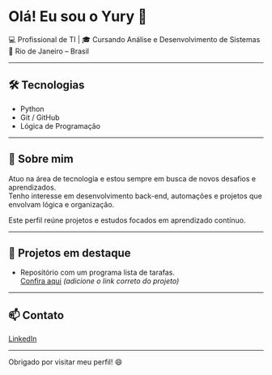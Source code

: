 # Olá! Eu sou o Yury 👋

💻 Profissional de TI | 🎓 Cursando Análise e Desenvolvimento de Sistemas  
📍 Rio de Janeiro – Brasil  

---

## 🛠️ Tecnologias

- Python  
- Git / GitHub  
- Lógica de Programação  

---

## 🚀 Sobre mim

Atuo na área de tecnologia e estou sempre em busca de novos desafios e aprendizados.  
Tenho interesse em desenvolvimento back-end, automações e projetos que envolvam lógica e organização.

Este perfil reúne projetos e estudos focados em aprendizado contínuo.

---

## 📌 Projetos em destaque

- Repositório com um programa lista de tarafas.  
[Confira aqui](https://github.com/yuryfigueiredo/todo-list/blob/main/todo.py) *(adicione o link correto do projeto)*

---

## 📫 Contato

[LinkedIn](https://linkedin.com/in/yury-figueiredo-23309262)

---

Obrigado por visitar meu perfil! 😄
